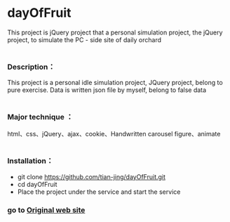 # dayOfFruit
This project is jQuery project that a personal simulation project, the jQuery project, to simulate the PC - side site of daily orchard
<br>
<br>
### Description：
This project is a personal idle simulation project, JQuery project, belong to pure exercise. Data is written json file by myself, belong to false data
<br>
<br>
### Major technique ：
html、css、jQuery、ajax、cookie、Handwritten carousel figure、animate
<br>
<br>

### Installation：
* git clone https://github.com/tian-jing/dayOfFruit.git
* cd dayOfFruit
* Place the project under the service and start the service

### go to [Original web site](http://www.fruitday.com/ "悬停显示")
<br>
<br>
